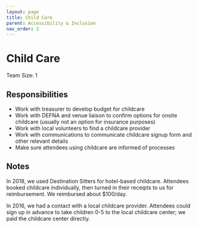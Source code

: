 ```yaml
---
layout: page
title: Child Care
parent: Accessibility & Inclusion
nav_order: 2
---
```


# Child Care 

Team Size: 1

## Responsibilities 

- Work with treasurer to develop budget for childcare 
- Work with DEFNA and venue liaison to confirm options for onsite childcare (usually not an option for insurance purposes) 
- Work with local volunteers to find a childcare provider 
- Work with communications to communicate childcare signup form and other relevant details 
- Make sure attendees using childcare are informed of processes 

## Notes 

In 2018, we used Destination Sitters for hotel-based childcare. Attendees booked childcare individually, then turned in their receipts to us for reimbursement. We reimbursed about $100/day. 

In 2016, we had a contact with a local childcare provider. Attendees could sign up in advance to take children 0-5 to the local childcare center; we paid the childcare center directly. 